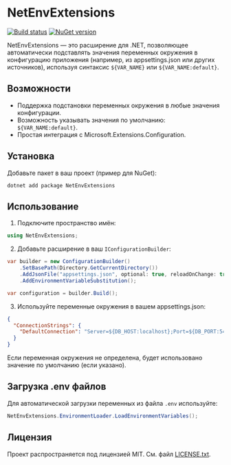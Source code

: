 # NetEnvExtensions

[![Build status](https://github.com/mrleo1nid/NetEnvExtensions/actions/workflows/publish-nuget.yml/badge.svg )](https://github.com/mrleo1nid/NetEnvExtensions/actions/workflows/nuget.yml )
[![NuGet version](https://img.shields.io/nuget/v/NetEnvExtensions )](https://www.nuget.org/packages/NetEnvExtensions )


NetEnvExtensions — это расширение для .NET, позволяющее автоматически подставлять значения переменных окружения в конфигурацию приложения (например, из appsettings.json или других источников), используя синтаксис `${VAR_NAME}` или `${VAR_NAME:default}`.

## Возможности
- Поддержка подстановки переменных окружения в любые значения конфигурации.
- Возможность указывать значения по умолчанию: `${VAR_NAME:default}`.
- Простая интеграция с Microsoft.Extensions.Configuration.

## Установка

Добавьте пакет в ваш проект (пример для NuGet):

```
dotnet add package NetEnvExtensions
```

## Использование

1. Подключите пространство имён:

```csharp
using NetEnvExtensions;
```

2. Добавьте расширение в ваш `IConfigurationBuilder`:

```csharp
var builder = new ConfigurationBuilder()
    .SetBasePath(Directory.GetCurrentDirectory())
    .AddJsonFile("appsettings.json", optional: true, reloadOnChange: true)
    .AddEnvironmentVariableSubstitution();

var configuration = builder.Build();
```

3. Используйте переменные окружения в вашем appsettings.json:

```json
{
  "ConnectionStrings": {
    "DefaultConnection": "Server=${DB_HOST:localhost};Port=${DB_PORT:5432};User Id=${DB_USER};Password=${DB_PASS}"  
  }
}
```

Если переменная окружения не определена, будет использовано значение по умолчанию (если указано).

## Загрузка .env файлов

Для автоматической загрузки переменных из файла `.env` используйте:

```csharp
NetEnvExtensions.EnvironmentLoader.LoadEnvironmentVariables();
```

## Лицензия

Проект распространяется под лицензией MIT. См. файл [LICENSE.txt](LICENSE.txt).